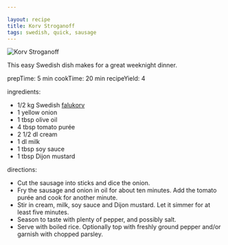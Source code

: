 ```yaml
---

layout: recipe
title: Korv Stroganoff
tags: swedish, quick, sausage
---
```


![Korv Stroganoff](/recipes/pix/korv-stroganoff.webp)

This easy Swedish dish makes for a great weeknight dinner.

prepTime: 5 min
cookTime: 20 min
recipeYield: 4

ingredients:
- 1/2 kg Swedish [falukorv](https://en.wikipedia.org/wiki/Falukorv)
- 1 yellow onion
- 1 tbsp olive oil
- 4 tbsp tomato purée
- 2 1/2 dl cream
- 1 dl milk
- 1 tbsp soy sauce
- 1 tbsp Dijon mustard

directions:
- Cut the sausage into sticks and dice the onion.
- Fry the sausage and onion in oil for about ten minutes. Add the tomato purée and cook for another minute.
- Stir in cream, milk, soy sauce and Dijon mustard. Let it simmer for at least five minutes.
- Season to taste with plenty of pepper, and possibly salt.
- Serve with boiled rice. Optionally top with freshly ground pepper and/or garnish with chopped parsley.
